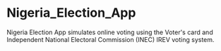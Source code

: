 # Nigeria_Election_App
Nigeria Election  App simulates online voting using the Voter's card and Independent National Electoral Commission (INEC) IREV voting system.
